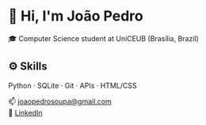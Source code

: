 # 👋 Hi, I'm João Pedro

🎓 Computer Science student at UniCEUB (Brasília, Brazil) 

## ⚙️ Skills

Python · SQLite · Git · APIs · HTML/CSS

📫 joaopedrosoupa@gmail.com  
🔗 [LinkedIn](https://www.linkedin.com/in/joão-pedro-souza-passos-a28508350/)
